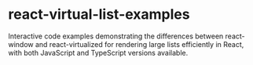 # react-virtual-list-examples
Interactive code examples demonstrating the differences between react-window and react-virtualized for rendering large lists efficiently in React, with both JavaScript and TypeScript versions available.
